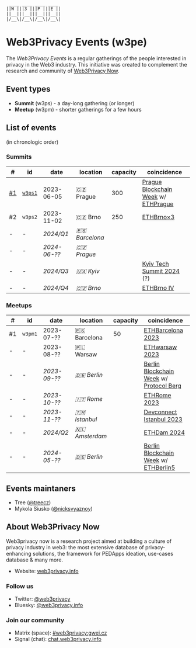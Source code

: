 ```
 ____ ____ ____ ____ 
||W |||3 |||P |||E ||
||__|||__|||__|||__||
|/__\|/__\|/__\|/__\|
```


# Web3Privacy Events (w3pe)

The *Web3Privacy Events* is a regular gatherings of the people interested in privacy in the Web3 industry.
This initiative was created to complement the research and community of [Web3Privacy Now](https://web3privacy.info).

## Event types
* **Summit** (w3ps) - a day-long gathering (or longer)
* **Meetup** (w3pm) - shorter gatherings for a few hours

## List of events
(in chronologic order)

### Summits
| # | id | date | location | capacity | coincidence |
| --- | --- | --- | --- | --- | --- |
| [#1](https://prague.web3privacy.info/) | [`w3ps1`](https://github.com/web3privacy/w3ps1) | 2023-06-05 | 🇨🇿 Prague | 300 | [Prague Blockchain Week](https://prgblockweek.com/) w/ [ETHPrague](https://ethprague.com/) | 
| #2 | `w3ps2` | 2023-11-02 | 🇨🇿 Brno | 250 | [ETHBrno×3](https://ethbrno.cz/) |
| - | - | *2024/Q1* | *🇪🇸 Barcelona* |||
| - | - | *2024-06-??* | *🇨🇿 Prague* ||| [Prague Blockchain Week 2024](https://prgblockweek.com/) |
| - | - | *2024/Q3* | *🇺🇦 Kyiv* || [Kyiv Tech Summit 2024](https://www.kyivtechsummit.com/) (?) |
| - | - | *2024/Q4* | *🇨🇿 Brno* || [ETHBrno IV](https://ethbrno.cz/) |

### Meetups
| # | id | date | location | capacity | coincidence |
| --- | --- | --- | --- | --- | --- |
| #1 | `w3pm1` | 2023-07-?? | 🇪🇸 Barcelona | 50 | [ETHBarcelona 2023](https://ethbarcelona.com/) |
| - | - | 2023-08-?? | 🇵🇱 Warsaw || [ETHwarsaw 2023](https://www.ethwarsaw.dev/)
| - | - | *2023-09-??* | *🇩🇪 Berlin* || [Berlin Blockchain Week](https://ethrome.org/) w/ [Protocol Berg](https://protocol.berlin/) |
| - | - | *2023-10-??* | *🇮🇹 Rome* || [ETHRome 2023](https://ethrome.org/) |
| - | - | *2023-11-??* | *🇹🇷 Istanbul* || [Devconnect Istanbul 2023](https://devconnect.org/) |
| - | - | *2024/Q2* | *🇳🇱 Amsterdam* || [ETHDam 2024](https://www.ethdam.com/) |
| - | - | *2024-05-??* | *🇩🇪 Berlin* || [Berlin Blockchain Week](https://blockchainweek.berlin/) w/ [ETHBerlin5](https://ethberlin.ooo/) |

## Events maintaners

- Tree ([@treecz](https://twitter.com/treecz))
- Mykola Siusko ([@nicksvyaznoy](https://twitter.com/nicksvyaznoy))

## About Web3Privacy Now

Web3privacy now is a research project aimed at building a culture of privacy industry in web3: the most extensive database of privacy-enhancing solutions, the framework for PEDApps ideation, use-cases database & many more.
- Website: [web3privacy.info](http://web3privacy.info/)

### Follow us
- Twitter: [@web3privacy](http://twitter.com/web3privacy)
- Bluesky: [@web3privacy.info](https://staging.bsky.app/profile/web3privacy.info)

### Join our community
- Matrix (space): [#web3privacy:gwei.cz](https://matrix.to/#/#web3privacy:gwei.cz)
- Signal (chat): [chat.web3privacy.info](https://chat.web3privacy.info/)
